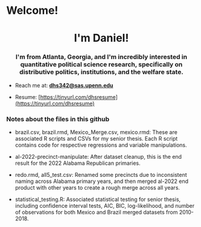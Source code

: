# Welcome!
<h1 align="center">I'm Daniel!</h1>
<h3 align="center">I'm from Atlanta, Georgia, and I'm incredibly interested in quantitative political science research, specifically on distributive politics, institutions, and the welfare state.</h3>

- Reach me at: **dhs342@sas.upenn.edu**

- Resume: [https://tinyurl.com/dhsresume](https://tinyurl.com/dhsresume)

<h3 align="left">Notes about the files in this github</h3>

- brazil.csv, brazil.rmd, Mexico_Merge.csv, mexico.rmd: These are associated R scripts and CSVs for my senior thesis. Each R script contains code for respective regressions and variable manipulations.

- al-2022-precinct-manipulate: After dataset cleanup, this is the end result for the 2022 Alabama Republican primaries.

- redo.rmd, all5_test.csv: Renamed some precincts due to inconsistent naming across Alabama primary years, and then merged al-2022 end product with other years to create a rough merge across all years.

- statistical_testing.R: Associated statistical testing for senior thesis, including confidence interval tests, AIC, BIC, log-likelihood, and number of observations for both Mexico and Brazil merged datasets from 2010-2018.
<p align="left">
</p>

